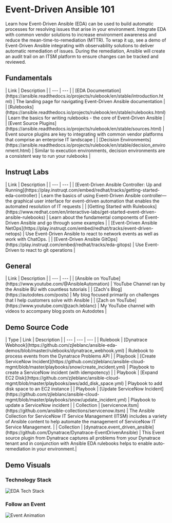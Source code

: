 # Event-Driven Ansible 101

Learn how Event-Driven Ansible (EDA) can be used to build automatic processes for resolving issues that arise in your environment. Integrate EDA with common vendor solutions to increase environment awareness and reduce the mean-time-to-remediation (MTTR). To wrap it up, see a demo of Event-Driven Ansible integrating with observability solutions to deliver automatic remediation of issues. During the remediation, Ansible will create an audit trail on an ITSM platform to ensure changes can be tracked and reviewed.

## Fundamentals

<div class="pre-table-wrap-text"></div>
| Link | Description |
| --- | --- |
| [EDA Documentation](https://ansible.readthedocs.io/projects/rulebook/en/stable/introduction.html) | The landing page for navigating Event-Driven Ansible documentation |
| [Rulebooks](https://ansible.readthedocs.io/projects/rulebook/en/stable/rulebooks.html) | Learn the basics for writing rulebooks - the core of Event-Driven Ansible |
| [Event Source Plugins](https://ansible.readthedocs.io/projects/rulebook/en/stable/sources.html) | Event source plugins are key to integrating with common vendor platforms that comprise an enterprise IT landscape |
| [Decision Environments](https://ansible.readthedocs.io/projects/rulebook/en/stable/decision_environment.html) | Similar to execution environments, decision environments are a consistent way to run your rulebooks |

## Instruqt Labs

<div class="pre-table-wrap-text"></div>
| Link | Description |
| --- | --- |
| [Event-Driven Ansible Controller: Up and Running](https://play.instruqt.com/embed/redhat/tracks/getting-started-eda-controller) |  Learn the basics of using Event-Driven Ansible controller—the graphical user interface for event-driven automation that enables the automated resolution of IT requests |
| [Getting Started with Rulebooks](https://www.redhat.com/en/interactive-labs/get-started-event-driven-ansible-rulebooks) | Learn about the fundamental components of Event-Driven Ansible and go through some examples |
| [Event-Driven Ansible NetOps](https://play.instruqt.com/embed/redhat/tracks/event-driven-netops) | Use Event-Driven Ansible to react to network events as well as work with ChatOps.  |
| [Event-Driven Ansible GitOps](https://play.instruqt.com/embed/redhat/tracks/eda-gitops) | Use Event-Driven to react to git operations |

## General

<div class="pre-table-wrap-text"></div>
| Link | Description |
| --- | --- |
| [Ansible on YouTube](https://www.youtube.com/@AnsibleAutomation) | YouTube Channel ran by the Ansible BU with countless tutorials |
| [Zach's Blog](https://autodotes.com/posts) | My blog focused primarily on challenges that I help customers solve with Ansible |
| [Zach on YouTube](https://www.youtube.com/@zach.leblanc) | My YouTube channel with videos to accompany blog posts on Autodotes |

## Demo Source Code

<div class="pre-table-wrap-text"></div>
| Type | Link | Description |
| --- | --- | --- |
| Rulebook | [Dynatrace Webhook](https://github.com/zjleblanc/ansible-eda-demos/blob/master/rulebooks/dynatrace_webhook.yml) | Rulebook to process events from the Dynatrace Problems API |
| Playbook  | [Create ServiceNow Incident](https://github.com/zjleblanc/ansible-cloud-mgmt/blob/master/playbooks/snow/create_incident.yml) | Playbook to create a ServiceNow incident (with idempotency) |
| Playbook  | [Expand EC2 Disk](https://github.com/zjleblanc/ansible-cloud-mgmt/blob/master/playbooks/aws/add_disk_space.yml) | Playbook to add disk space to an EC2 instance |
| Playbook  | [Update ServiceNow Incident](https://github.com/zjleblanc/ansible-cloud-mgmt/blob/master/playbooks/snow/update_incident.yml) | Playbook to update a ServiceNow incident |
| Collection  | [servicenow.itsm](https://github.com/ansible-collections/servicenow.itsm) | The Ansible Collection for ServiceNow IT Service Management (ITSM) includes a variety of Ansible content to help automate the management of ServiceNow IT Service Management. |
| Collection | [dynatrace.event_driven_ansible](https://github.com/Dynatrace/Dynatrace-EventDrivenAnsible) | This Event source plugin from Dynatrace captures all problems from your Dynatrace tenant and in conjunction with Ansible EDA rulebooks helps to enable auto-remediation in your environment.|

## Demo Visuals

### Technology Stack

![EDA Tech Stack](/img/diagrams/eda_tech_stack.png)

### Follow an Event

![Event Animation](/img/diagrams/eda_event_path.gif)